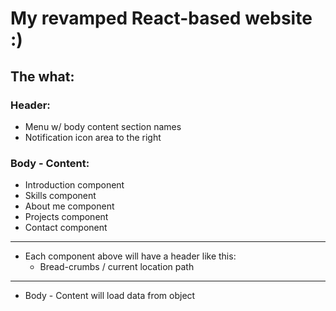 # My revamped React-based website :)

## The what:

### Header:
-   Menu w/ body content section names
-   Notification icon area to the right

### Body - Content:
-   Introduction component
-   Skills component
-   About me component
-   Projects component
-   Contact component

------------------------------------------------

-   Each component above will have a header like this:
    -   Bread-crumbs / current location path

------------------------------------------------

-   Body - Content will load data from object
